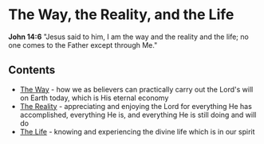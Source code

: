 # The Way, the Reality, and the Life

**John 14:6** "Jesus said to him, I am the way and the reality and the life; no one comes to the Father except through Me."



## Contents

 - [The Way]() - how we as believers can practically carry out the Lord's will on Earth today, which is His eternal economy
 - [The Reality]() - appreciating and enjoying the Lord for everything He has accomplished, everything He is, and everything He is still doing and will do
 - [The Life]() - knowing and experiencing the divine life which is in our spirit 
